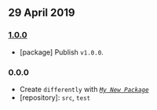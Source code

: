 ## 29 April 2019

### [1.0.0](https://github.com/contexttesting/differently/compare/v0.0.0-pre...v1.0.0)

- [package] Publish `v1.0.0`.

### 0.0.0

- Create `differently` with _[`My New Package`](https://mnpjs.org)_
- [repository]: `src`, `test`